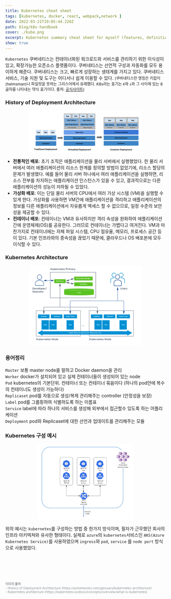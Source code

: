 ```yaml
---
title: Kubernetes cheat sheet 
tags: [kubernetes, docker, react, webpack,network ]
date: 2022-03-21T19:05:44.226Z
path: blog/k8s-handbook
cover: ./kube.png
excerpt: Kubernetes summary cheat sheet for myself︎ (features, definitions, commands and etc)
show: true
---
```


`Kubernetes` 쿠버네티스는 컨테이너화된 워크로드와 서비스를 관리하기 위한 이식성이 있고, 확장가능한 오픈소스 플랫폼이다. 쿠버네티스는 선언적 구성과 자동화를 모두 용이하게 해준다. 쿠버네티스는 크고, 빠르게 성장하는 생태계를 가지고 있다. 쿠버네티스 서비스, 기술 지원 및 도구는 어디서나 쉽게 이용할 수 있다.
<span style="font-size: 12px;">(쿠버네티스란 명칭은 키잡이(helmsman)나 파일럿을 뜻하는 그리스어에서 유래했다. K8s라는 표기는 `K`와 `s`와 그 사이에 있는 8글자를 나타내는 약식 표기이다. 출처: <a href='https://kubernetes.io/docs/concepts/overview/what-is-kubernetes/' target='_blank' rel='noopener noreferer'>공식사이트</a>)</span>

### History of Deployment Architecture
<div style="width: 70%;margin-bottom: 15px; margin-left:auto; margin-right: auto; background-color: white;">
  <img src="./deploy.png"  />
  
</div>

- **전통적인 배포**: 초기 조직은 애플리케이션을 물리 서버에서 실행했었다. 한 물리 서버에서 여러 애플리케이션의 리소스 한계를 정의할 방법이 없었기에, 리소스 할당의 문제가 발생했다. 예를 들어 물리 서버 하나에서 여러 애플리케이션을 실행하면, 리소스 전부를 차지하는 애플리케이션 인스턴스가 있을 수 있고, 결과적으로는 다른 애플리케이션의 성능이 저하될 수 있었다.
- **가상화 배포**: 이는 단일 물리 서버의 CPU에서 여러 가상 시스템 (VM)을 실행할 수 있게 한다. 가상화를 사용하면 VM간에 애플리케이션을 격리하고 애플리케이션의 정보를 다른 애플리케이션에서 자유롭게 액세스 할 수 없으므로, 일정 수준의 보안성을 제공할 수 있다.   
- **컨테이너 배포**: 컨테이너는 VM과 유사하지만 격리 속성을 완화하여 애플리케이션 간에 운영체제(OS)를 공유한다. 그러므로 컨테이너는 가볍다고 여겨진다. VM과 마찬가지로 컨테이너에는 자체 파일 시스템, CPU 점유율, 메모리, 프로세스 공간 등이 있다. 기본 인프라와의 종속성을 끊었기 때문에, 클라우드나 OS 배포본에 모두 이식할 수 있다.

### Kubernetes Architecture 

<div style="width: 70%;margin-bottom: 15px; margin-left:auto; margin-right: auto;">
  <img src="./architecture.png"/>
</div>


### 용어정리
`Master` 보통 master node를 말하고 Docker daemon을 관리   
`Worker` docker가 설치되어 있고 실제 컨테이너들이 생성되어 있는 node  
`Pod` kubernetes의 기본단위. 컨테이너 또는 컨테이너 묶음이다 (하나의 pod안에 복수의 컨테이너도 생성이 가능하다)  
`Replicaset` pod를 자동으로 생성/복제 관리해주는 controller (안정성을 보장)    
`Label` pod를 그룹핑하여 식별하도록 하는 이름표  
`Service` label에 따라 하나의 서비스를 생성해 외부에서 접근할수 있도록 하는 어플리케이션  
`Deployment` pod와 Replicaset에 대한 선언과 업데이트를 관리해주는 모듈  

### Kubernetes 구성 예시
<div style="width: 60%;margin-bottom: 15px; margin-left:auto; margin-right: auto;">
  <img src="./example.png"/>
</div>

위의 예시는 `kubernetes`를 구성하는 방법 중 한가지 방식이며, 필자가 근무했던 회사의 인프라 아키텍쳐와 유사한 형태이다. 실제로 `azure`의 `kubernetes`서비스인 `AKS(Azure Kubernetes Service)`를 사용하였으며 `ingress`와 `pod`, `service` 를 `node port` 방식으로 사용했었다.  




<br/><br/><br/><br/>
<div style="font-size:10px;color:#8b9196">
<b>이미지 출처</b><br/>
- History of Deployment Architecture (https://avinetworks.com/glossary/kubernetes-architecture)<br/>  
- Kubernetes architecture (https://kubernetes.io/docs/concepts/overview/what-is-kubernetes)<br/>
</div>
